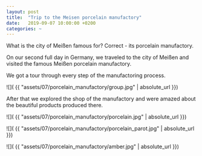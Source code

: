 ```yaml
---
layout: post
title:  "Trip to the Meisen porcelain manufactory"
date:   2019-09-07 10:00:00 +0200
categories: ~
---
```


What is the city of Meißen famous for? Correct - its porcelain manufactory.

On our second full day in Germany, we traveled to the city of Meißen and visited
the famous Meißen porcelain manufactory.

We got a tour through every step of the manufactoring process.

![]( {{ "assets/07/porcelain_manufactory/group.jpg" | absolute_url }})

After that we explored the shop of the manufactory and were amazed about
the beautiful products produced there.

![]( {{ "assets/07/porcelain_manufactory/porcelain.jpg" | absolute_url }})

![]( {{ "assets/07/porcelain_manufactory/porcelain_parot.jpg" | absolute_url }})

![]( {{ "assets/07/porcelain_manufactory/amber.jpg" | absolute_url }})
